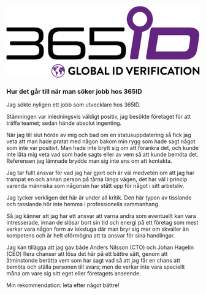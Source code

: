 ![Logo](logo.png)

### Hur det går till när man söker jobb hos 365ID

Jag sökte nyligen ett jobb som utvecklare hos 365ID.

Stämningen var inledningsvis väldigt positiv, jag besökte företaget för att träffa teamet; sedan hände absolut ingenting.

När jag till slut hörde av mig och bad om en statusuppdatering så fick jag veta att man hade pratat med någon bakom min rygg som hade sagt något som inte var positivt. Man hade inte brytt sig om att förankra det, och kunde inte låta mig veta vad som hade sagts eller av vem så att kunde bemöta det. Referensen jag lämnade brydde man sig inte ens om att kontakta.

Jag tar fullt ansvar för vad jag har gjort och är väl medveten om att jag har trampat en och annan person på tårna längs vägen, det har väl i princip varenda människa som någonsin har stått upp för något i sitt arbetsliv.

Jag tycker verkligen det här är under all kritik. Den här typen av tisslande och tasslande hör inte hemma i professionella sammanhang.

Så jag känner att jag har ett ansvar att varna andra som eventuellt kan vara intresserade, innan de slösar bort sin tid och energi på ett företag som mest verkar vara någon form av lekstuga där man bryr sig mer om skvaller än kompetens och är helt oförmögna att ta ansvar för sina handlingar.

Jag kan tillägga att jag gav både Anders Nilsson (CTO) och Johan Hagelin (CEO) flera chanser att lösa det här på ett bättre sätt, genom att åtminstonde berätta vem som har sagt vad så att jag får en chans att bemöta och ställa personen till svars; men de verkar inte vara speciellt måna om vare sig sitt eget eller företagets anseende.

Min rekommendation: leta efter något bättre!
